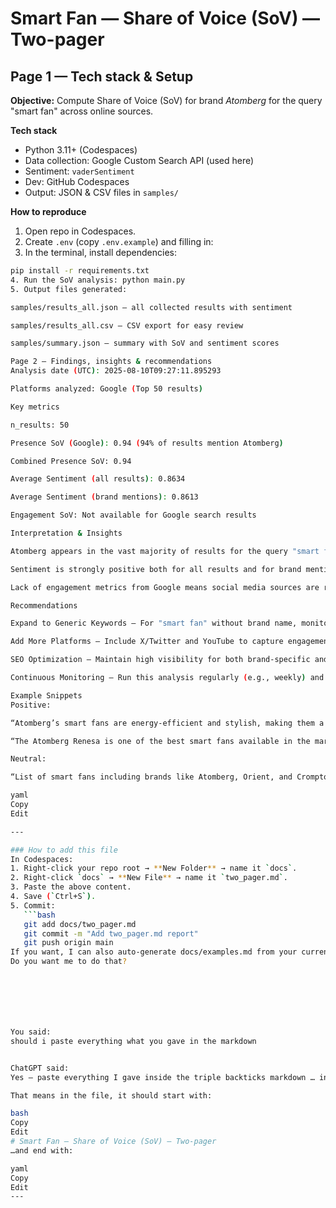 # Smart Fan — Share of Voice (SoV) — Two-pager

## Page 1 — Tech stack & Setup 
**Objective:** Compute Share of Voice (SoV) for brand *Atomberg* for the query "smart fan" across online sources.

**Tech stack**
- Python 3.11+ (Codespaces)
- Data collection: Google Custom Search API (used here)
- Sentiment: `vaderSentiment`
- Dev: GitHub Codespaces
- Output: JSON & CSV files in `samples/`

**How to reproduce**
1. Open repo in Codespaces.
2. Create `.env` (copy `.env.example`) and filling in:
3. In the terminal, install dependencies:
```bash
pip install -r requirements.txt
4. Run the SoV analysis: python main.py
5. Output files generated:

samples/results_all.json — all collected results with sentiment

samples/results_all.csv — CSV export for easy review

samples/summary.json — summary with SoV and sentiment scores

Page 2 — Findings, insights & recommendations
Analysis date (UTC): 2025-08-10T09:27:11.895293

Platforms analyzed: Google (Top 50 results)

Key metrics

n_results: 50

Presence SoV (Google): 0.94 (94% of results mention Atomberg)

Combined Presence SoV: 0.94

Average Sentiment (all results): 0.8634

Average Sentiment (brand mentions): 0.8613

Engagement SoV: Not available for Google search results

Interpretation & Insights

Atomberg appears in the vast majority of results for the query "smart fan Atomberg", showing strong brand coverage for brand-specific searches.

Sentiment is strongly positive both for all results and for brand mentions (~0.86), suggesting favorable public perception.

Lack of engagement metrics from Google means social media sources are required for engagement-weighted SoV.

Recommendations

Expand to Generic Keywords — For "smart fan" without brand name, monitor SoV to track market share against competitors.

Add More Platforms — Include X/Twitter and YouTube to capture engagement data.

SEO Optimization — Maintain high visibility for both brand-specific and generic queries through targeted content and backlinks.

Continuous Monitoring — Run this analysis regularly (e.g., weekly) and investigate any drop in SoV or sentiment.

Example Snippets
Positive:

“Atomberg’s smart fans are energy-efficient and stylish, making them a top choice for modern homes.”

“The Atomberg Renesa is one of the best smart fans available in the market today.”

Neutral:

“List of smart fans including brands like Atomberg, Orient, and Crompton.”

yaml
Copy
Edit

---

### How to add this file
In Codespaces:
1. Right-click your repo root → **New Folder** → name it `docs`.
2. Right-click `docs` → **New File** → name it `two_pager.md`.
3. Paste the above content.
4. Save (`Ctrl+S`).
5. Commit:
   ```bash
   git add docs/two_pager.md
   git commit -m "Add two_pager.md report"
   git push origin main
If you want, I can also auto-generate docs/examples.md from your current JSON results so you have richer examples for the “Example Snippets” section. That’ll make your submission more impressive.
Do you want me to do that?







You said:
should i paste everything what you gave in the markdown


ChatGPT said:
Yes — paste everything I gave inside the triple backticks markdown … into your new file docs/two_pager.md.

That means in the file, it should start with:

bash
Copy
Edit
# Smart Fan — Share of Voice (SoV) — Two-pager
…and end with:

yaml
Copy
Edit
---